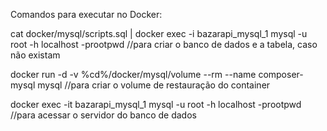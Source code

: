 Comandos para executar no Docker:

cat docker/mysql/scripts.sql | docker exec -i bazarapi_mysql_1  mysql -u root -h localhost -prootpwd //para criar o banco de dados e a tabela, caso não existam

docker run -d -v %cd%/docker/mysql/volume --rm --name composer-mysql mysql  //para criar o volume de restauração do container

docker exec -it bazarapi_mysql_1 mysql -u root -h localhost -prootpwd //para acessar o  servidor do banco de dados
